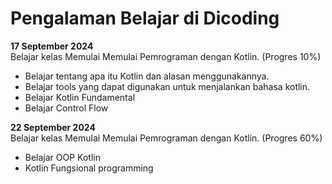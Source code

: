 # Pengalaman Belajar di Dicoding

**17 September 2024**<br>
Belajar kelas Memulai Memulai Pemrograman dengan Kotlin. (Progres 10%)
* Belajar tentang apa itu Kotlin dan alasan menggunakannya.
* Belajar tools yang dapat digunakan untuk menjalankan bahasa kotlin.
* Belajar Kotlin Fundamental
* Belajar Control Flow

**22 September 2024**<br>
Belajar kelas Memulai Memulai Pemrograman dengan Kotlin. (Progres 60%)
* Belajar OOP Kotlin
* Kotlin Fungsional programming
